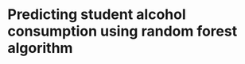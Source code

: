 Predicting student alcohol consumption using random forest algorithm
===================================================
